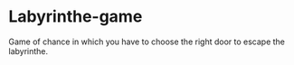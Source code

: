 # Labyrinthe-game
Game of chance in which you have to choose the right door to escape the labyrinthe.
